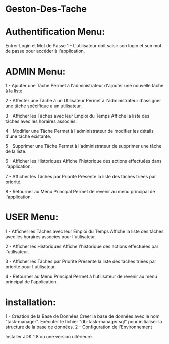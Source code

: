 # Geston-Des-Tache
# Authentification Menu:
Entrer Login et Mot de Passe
1 - L'utilisateur doit saisir son login et son mot de passe pour accéder à l'application.

# ADMIN Menu:
1 - Ajouter une Tâche
Permet à l'administrateur d'ajouter une nouvelle tâche à la liste.

2 - Affecter une Tâche à un Utilisateur
Permet à l'administrateur d'assigner une tâche spécifique à un utilisateur.

3 - Afficher les Tâches avec leur Emploi du Temps
Affiche la liste des tâches avec les horaires associés.

4 - Modifier une Tâche
Permet à l'administrateur de modifier les détails d'une tâche existante.

5 - Supprimer une Tâche
Permet à l'administrateur de supprimer une tâche de la liste.

6 - Afficher les Historiques
Affiche l'historique des actions effectuées dans l'application.

7 - Afficher les Tâches par Priorité
Présente la liste des tâches triées par priorité.

8 - Retourner au Menu Principal
Permet de revenir au menu principal de l'application.

# USER Menu:
1 - Afficher les Tâches avec leur Emploi du Temps
Affiche la liste des tâches avec les horaires associés pour l'utilisateur.

2 - Afficher les Historiques
Affiche l'historique des actions effectuées par l'utilisateur.

3 - Afficher les Tâches par Priorité
Présente la liste des tâches triées par priorité pour l'utilisateur.

4 - Retourner au Menu Principal
Permet à l'utilisateur de revenir au menu principal de l'application.

# installation:
1 - Création de la Base de Données
Créer la base de données avec le nom "task-manager".
Exécuter le fichier "db-task-manager.sql" pour initialiser la structure de la base de données.
2 - Configuration de l'Environnement

Installer JDK 1.8 ou une version ultérieure.
